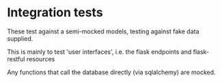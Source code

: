 # Integration tests

These test against a semi-mocked models, testing against fake data supplied.

This is mainly to test 'user interfaces', i.e. the flask endpoints and flask-restful resources

Any functions that call the database directly (via sqlalchemy) are mocked.
